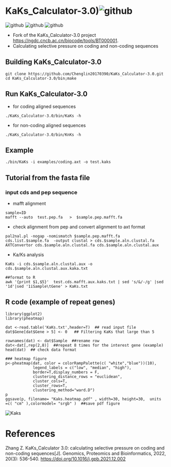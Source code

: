 # KaKs_Calculator-3.0)![github](https://img.shields.io/badge/3C-Certification-red)        
![github](https://img.shields.io/badge/Coding--sequence-hex)        ![github](https://img.shields.io/badge/Non--coding--sequence-green)         ![github](https://img.shields.io/badge/Dn/Ds-red)       


- Fork of the KaKs_Calculator-3.0 project https://ngdc.cncb.ac.cn/biocode/tools/BT000001.
- Calculating selective pressure on coding and non-coding sequences

## Building KaKs_Calculator-3.0
```
git clone https://github.com/Chenglin20170390/KaKs_Calculator-3.0.git
cd KaKs_Calculator-3.0/bin;make
```

## Run KaKs_Calculator-3.0
- for coding aligned sequences
```
./KaKs_Calculator-3.0/bin/KaKs -h
```

- for non-coding aligned sequences
```
./KaKs_Calculator-3.0/bin/KnKs -h
```

## Example
```
./bin/KaKs -i examples/coding.axt -o test.kaks
```

## Tutorial from the fasta file 
###  input cds and pep sequence 
- mafft alignment 
```
sample=ID
mafft --auto  test.pep.fa   >  $sample.pep.mafft.fa
```
- check alignment from pep and convert alignment to axt format
```
pal2nal.pl -nogap -nomismatch $sample.pep.mafft.fa  cds.list.$sample.fa  -output clustal > cds.$sample.aln.clustal.fa
AXTConvertor cds.$sample.aln.clustal.fa cds.$sample.aln.clustal.aux
```
- Ka/Ks analysis
```
KaKs -i cds.$sample.aln.clustal.aux -o cds.$sample.aln.clustal.aux.kaka.txt

##format to R
awk '{print $1,$5}'  test.cds.mafft.aux.kaks.txt | sed 's/&/-/g' |sed '1d'|sed '1iSample\tGene' > KaKs.txt
```
## R code (example of repeat genes)
```
library(ggplot2)
library(pheatmap)

dat <-read.table('KaKs.txt',header=T)  ## read input file
dat$Gene[dat$Gene > 5] <- 0   ## Filtering KaKs that large than 5

rownames(dat) <- dat$Sample  ##rename row
dat<-dat[,rep(2,8)]  ##repeat 8 times for the interest gene (example)
head(dat)  ## check data format

### heatmap figure
p<-pheatmap(dat, color = colorRampPalette(c( "white","blue"))(10),
            legend_labels = c("low", "median", "high"),
            border=T,display_numbers = F,
            clustering_distance_rows = "euclidean",
            cluster_cols=T,
            cluster_rows=T,
            clustering_method="ward.D")
p
ggsave(p, filename= "Kaks.heatmap.pdf" , width=30, height=30,  units =c( "cm" ),colormodel= "srgb" )  ##save pdf figure
```
![Kaks](https://github.com/user-attachments/assets/c8de14e6-a5d8-4182-bcde-91333598b66f)






# References

Zhang Z. KaKs_Calculator 3.0: calculating selective pressure on coding and non-coding sequences[J]. Genomics, Proteomics and Bioinformatics, 2022, 20(3): 536-540.
https://doi.org/10.1016/j.gpb.2021.12.002
